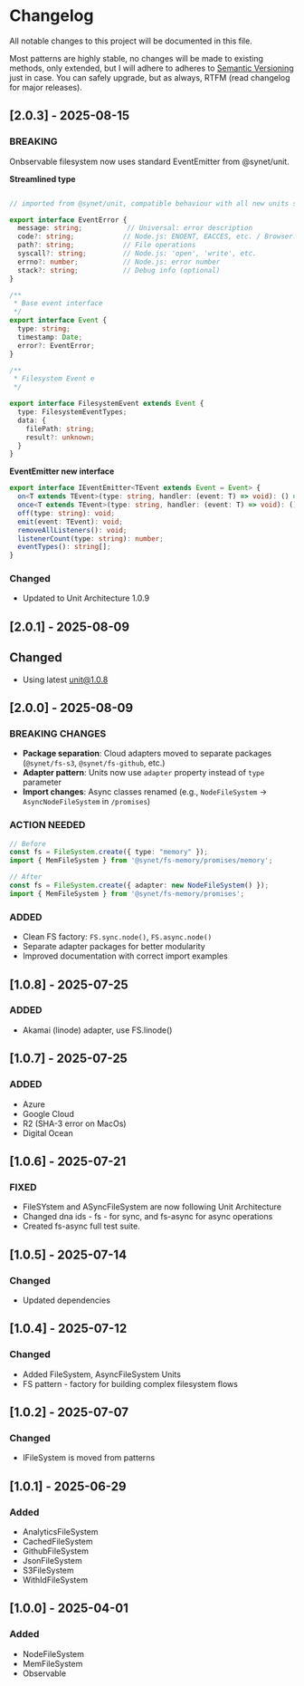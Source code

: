 # Changelog

All notable changes to this project will be documented in this file.

Most patterns are highly stable, no changes will be made to existing methods, only extended, but I will adhere to adheres to [Semantic Versioning](https://semver.org/spec/v2.0.0.html) just in case. You can safely upgrade, but as always, RTFM (read changelog for major releases).

## [2.0.3] - 2025-08-15

### BREAKING

Onbservable filesystem now uses standard EventEmitter from @synet/unit. 

**Streamlined type**

```typescript 

// imported from @synet/unit, compatible behaviour with all new units starting from @synet/unit@1.0.9

export interface EventError {
  message: string;           // Universal: error description
  code?: string;            // Node.js: ENOENT, EACCES, etc. / Browser: could be HTTP codes
  path?: string;            // File operations
  syscall?: string;         // Node.js: 'open', 'write', etc.
  errno?: number;           // Node.js: error number
  stack?: string;           // Debug info (optional)
}

/**
 * Base event interface
 */
export interface Event {
  type: string;
  timestamp: Date;
  error?: EventError;
}

/**
 * Filesystem Event e
 */

export interface FilesystemEvent extends Event {
  type: FilesystemEventTypes;
  data: {
    filePath: string;
    result?: unknown;
  }
}

```

**EventEmitter new interface**

```typescript 
export interface IEventEmitter<TEvent extends Event = Event> {
  on<T extends TEvent>(type: string, handler: (event: T) => void): () => void;
  once<T extends TEvent>(type: string, handler: (event: T) => void): () => void;
  off(type: string): void;
  emit(event: TEvent): void;
  removeAllListeners(): void;
  listenerCount(type: string): number;
  eventTypes(): string[];
}
```

### Changed 

- Updated to Unit Architecture 1.0.9




## [2.0.1] - 2025-08-09

## Changed

- Using latest unit@1.0.8

## [2.0.0] - 2025-08-09

### BREAKING CHANGES

- **Package separation**: Cloud adapters moved to separate packages (`@synet/fs-s3`, `@synet/fs-github`, etc.)
- **Adapter pattern**: Units now use `adapter` property instead of `type` parameter
- **Import changes**: Async classes renamed (e.g., `NodeFileSystem` → `AsyncNodeFileSystem` in `/promises`)

### ACTION NEEDED

```typescript
// Before
const fs = FileSystem.create({ type: "memory" });
import { MemFileSystem } from '@synet/fs-memory/promises/memory';

// After  
const fs = FileSystem.create({ adapter: new NodeFileSystem() });
import { MemFileSystem } from '@synet/fs-memory/promises';
```

### ADDED

- Clean FS factory: `FS.sync.node()`, `FS.async.node()`
- Separate adapter packages for better modularity
- Improved documentation with correct import examples

## [1.0.8] - 2025-07-25

### ADDED

 - Akamai (linode) adapter, use FS.linode()

## [1.0.7] - 2025-07-25

### ADDED

 - Azure
 - Google Cloud
 - R2 (SHA-3 error on MacOs)
 - Digital Ocean


## [1.0.6] - 2025-07-21

### FIXED

- FileSYstem and ASyncFileSystem are now following Unit Architecture
- Changed dna ids - fs - for sync, and fs-async  for async operations
- Created fs-async full test suite.

## [1.0.5] - 2025-07-14

### Changed

- Updated dependencies

## [1.0.4] - 2025-07-12

### Changed

- Added FileSystem, AsyncFileSystem Units
- FS pattern - factory for building complex filesystem flows


## [1.0.2] - 2025-07-07

### Changed

- IFileSystem is moved from patterns


## [1.0.1] - 2025-06-29

### Added

- AnalyticsFileSystem
- CachedFileSystem
- GithubFileSystem
- JsonFileSystem
- S3FileSystem
- WithIdFileSystem

## [1.0.0] - 2025-04-01

### Added

- NodeFileSystem
- MemFileSystem
- Observable
